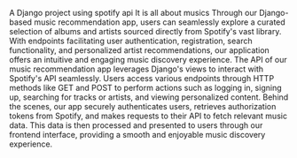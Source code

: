 A Django project using spotify api
It is all about musics
Through our Django-based music recommendation app, users can seamlessly explore a curated selection of albums and artists sourced directly from Spotify's vast library. With endpoints facilitating user authentication, registration, search functionality, and personalized artist recommendations, our application offers an intuitive and engaging music discovery experience.
The API of our music recommendation app leverages Django's views to interact with Spotify's API seamlessly. Users access various endpoints through HTTP methods like GET and POST to perform actions such as logging in, signing up, searching for tracks or artists, and viewing personalized content. Behind the scenes, our app securely authenticates users, retrieves authorization tokens from Spotify, and makes requests to their API to fetch relevant music data. This data is then processed and presented to users through our frontend interface, providing a smooth and enjoyable music discovery experience.